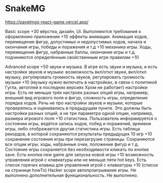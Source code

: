 # SnakeMG
https://pavelmgs-react-game.vercel.app/

Basic scope +30
 вёрстка, дизайн, UI. Выполняются требования к оформлению приложения +10
 эффекты анимации. Анимация ходов, перемещения фигур, допустимых и недопустимых ходов, начала и окончания игры, победы и поражения и т.д +10
 механика игры. Ходы, перемещения фигур, набранные баллы, окончание игры и т.д. подчиняются определённым свойственным игре правилам +10
 
Advanced scope +50
 звуки и музыка. В игре есть звуки и музыка, и есть настройки звуков и музыки: возможность вкл/откл звуки, вкл/откл музыку, регулировать громкость звуков, регулировать громкость музыки +10                                    (музыку нужно включать в настройках, в связи с политикой Гугла, автоплей в последних версиях Хром не работает)
 настройки игры. Есть не меньше трёх настроек разных опций игры, например, внешний вид игрового поля и фигур, сложность игры, определение порядка ходов. Речь не про настройки звуков и музыки, которые проверялись и оценивались в предыдущем пункте. Это должны быть настройки разных опций, а не три параметра одной опции, например, размера игрового поля +10
 статистика. Пользователь информируется о состоянии игры, ведётся запись ходов, побед и поражений, времени игры, либо отображается другая статистика игры. Есть таблица рекордов, в которой сохраняются результаты предыдущих 10 игр +10              
 сохранение состояния игры при перезагрузке страницы. Сохраняются все опции игры: ходы, набранные очки, положение фигур и т д. Состояние игры сохраняется без необходимости кликать по кнопке save. Есть кнопка new game для запуска новой игры +10
 возможность управления игрой с клавиатуры или не меньше пяти hot keys. Есть список горячих клавиш для управления игрой с клавиатуры +10    (список на странице howTo)
Hacker scope 
 автопроигрывание игры. Не выполнено
 дополнительная функциональность. Не выполнено.
